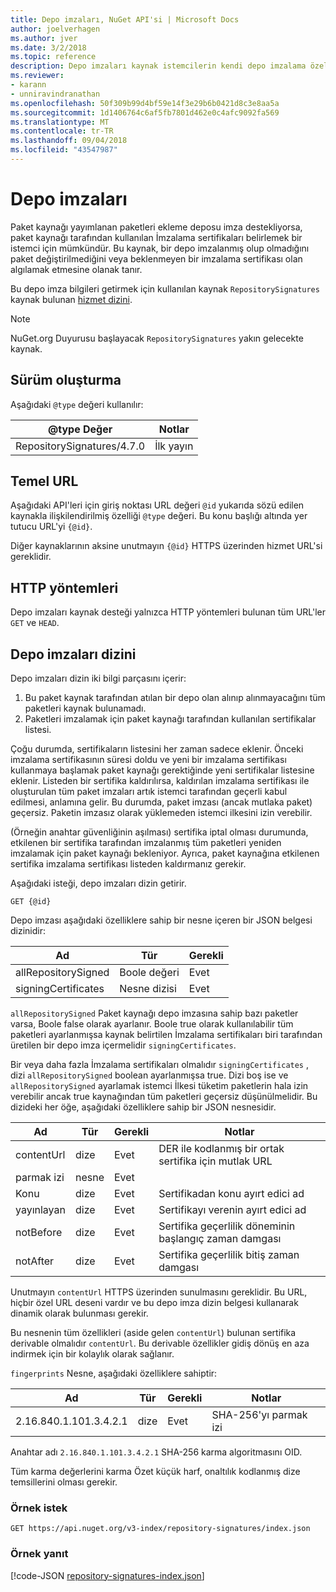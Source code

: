 ```yaml
---
title: Depo imzaları, NuGet API'si | Microsoft Docs
author: joelverhagen
ms.author: jver
ms.date: 3/2/2018
ms.topic: reference
description: Depo imzaları kaynak istemcilerin kendi depo imzalama özellikleri duyurmaktan paket kaynaklarını sağlar.
ms.reviewer:
- karann
- unniravindranathan
ms.openlocfilehash: 50f309b99d4bf59e14f3e29b6b0421d8c3e8aa5a
ms.sourcegitcommit: 1d1406764c6af5fb7801d462e0c4afc9092fa569
ms.translationtype: MT
ms.contentlocale: tr-TR
ms.lasthandoff: 09/04/2018
ms.locfileid: "43547987"
---
```

# <a name="repository-signatures"></a>Depo imzaları

Paket kaynağı yayımlanan paketleri ekleme deposu imza destekliyorsa, paket kaynağı tarafından kullanılan İmzalama sertifikaları belirlemek bir istemci için mümkündür. Bu kaynak, bir depo imzalanmış olup olmadığını paket değiştirilmediğini veya beklenmeyen bir imzalama sertifikası olan algılamak etmesine olanak tanır.

Bu depo imza bilgileri getirmek için kullanılan kaynak `RepositorySignatures` kaynak bulunan [hizmet dizini](service-index.md).

> [!Note]
> NuGet.org Duyurusu başlayacak `RepositorySignatures` yakın gelecekte kaynak.

## <a name="versioning"></a>Sürüm oluşturma

Aşağıdaki `@type` değeri kullanılır:

@type Değer                | Notlar
-------------------------- | -----
RepositorySignatures/4.7.0 | İlk yayın

## <a name="base-url"></a>Temel URL

Aşağıdaki API'leri için giriş noktası URL değeri `@id` yukarıda sözü edilen kaynakla ilişkilendirilmiş özelliği `@type` değeri. Bu konu başlığı altında yer tutucu URL'yi `{@id}`.

Diğer kaynaklarının aksine unutmayın `{@id}` HTTPS üzerinden hizmet URL'si gereklidir.

## <a name="http-methods"></a>HTTP yöntemleri

Depo imzaları kaynak desteği yalnızca HTTP yöntemleri bulunan tüm URL'ler `GET` ve `HEAD`.

## <a name="repository-signatures-index"></a>Depo imzaları dizini

Depo imzaları dizin iki bilgi parçasını içerir:

1. Bu paket kaynak tarafından atılan bir depo olan alınıp alınmayacağını tüm paketleri kaynak bulunamadı.
1. Paketleri imzalamak için paket kaynağı tarafından kullanılan sertifikalar listesi.

Çoğu durumda, sertifikaların listesini her zaman sadece eklenir. Önceki imzalama sertifikasının süresi doldu ve yeni bir imzalama sertifikası kullanmaya başlamak paket kaynağı gerektiğinde yeni sertifikalar listesine eklenir. Listeden bir sertifika kaldırılırsa, kaldırılan imzalama sertifikası ile oluşturulan tüm paket imzaları artık istemci tarafından geçerli kabul edilmesi, anlamına gelir. Bu durumda, paket imzası (ancak mutlaka paket) geçersiz. Paketin imzasız olarak yüklemeden istemci ilkesini izin verebilir.

(Örneğin anahtar güvenliğinin aşılması) sertifika iptal olması durumunda, etkilenen bir sertifika tarafından imzalanmış tüm paketleri yeniden imzalamak için paket kaynağı bekleniyor. Ayrıca, paket kaynağına etkilenen sertifika imzalama sertifikası listeden kaldırmanız gerekir.

Aşağıdaki isteği, depo imzaları dizin getirir.

    GET {@id}

Depo imzası aşağıdaki özelliklere sahip bir nesne içeren bir JSON belgesi dizinidir:

Ad                | Tür             | Gerekli
------------------- | ---------------- | --------
allRepositorySigned | Boole değeri          | Evet
signingCertificates | Nesne dizisi | Evet

`allRepositorySigned` Paket kaynağı depo imzasına sahip bazı paketler varsa, Boole false olarak ayarlanır. Boole true olarak kullanılabilir tüm paketleri ayarlanmışsa kaynak belirtilen İmzalama sertifikaları biri tarafından üretilen bir depo imza içermelidir `signingCertificates`.

Bir veya daha fazla İmzalama sertifikaları olmalıdır `signingCertificates` , dizi `allRepositorySigned` boolean ayarlanmışsa true. Dizi boş ise ve `allRepositorySigned` ayarlamak istemci İlkesi tüketim paketlerin hala izin verebilir ancak true kaynağından tüm paketleri geçersiz düşünülmelidir. Bu dizideki her öğe, aşağıdaki özelliklere sahip bir JSON nesnesidir.

Ad         | Tür   | Gerekli | Notlar
------------ | ------ | -------- | -----
contentUrl   | dize | Evet      | DER ile kodlanmış bir ortak sertifika için mutlak URL
parmak izi | nesne | Evet      |
Konu      | dize | Evet      | Sertifikadan konu ayırt edici ad
yayınlayan       | dize | Evet      | Sertifikayı verenin ayırt edici ad
notBefore    | dize | Evet      | Sertifika geçerlilik döneminin başlangıç zaman damgası
notAfter     | dize | Evet      | Sertifika geçerlilik bitiş zaman damgası

Unutmayın `contentUrl` HTTPS üzerinden sunulmasını gereklidir. Bu URL, hiçbir özel URL deseni vardır ve bu depo imza dizin belgesi kullanarak dinamik olarak bulunması gerekir. 

Bu nesnenin tüm özellikleri (aside gelen `contentUrl`) bulunan sertifika derivable olmalıdır `contentUrl`.
Bu derivable özellikler gidiş dönüş en aza indirmek için bir kolaylık olarak sağlanır.

`fingerprints` Nesne, aşağıdaki özelliklere sahiptir:

Ad                   | Tür   | Gerekli | Notlar
---------------------- | ------ | -------- | -----
2.16.840.1.101.3.4.2.1 | dize | Evet      | SHA-256'yı parmak izi

Anahtar adı `2.16.840.1.101.3.4.2.1` SHA-256 karma algoritmasını OID.

Tüm karma değerlerini karma Özet küçük harf, onaltılık kodlanmış dize temsillerini olması gerekir.

### <a name="sample-request"></a>Örnek istek

    GET https://api.nuget.org/v3-index/repository-signatures/index.json

### <a name="sample-response"></a>Örnek yanıt

[!code-JSON [repository-signatures-index.json](./_data/repository-signatures-index.json)]
